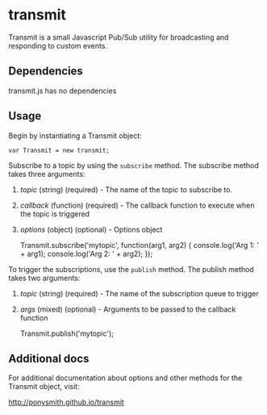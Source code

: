transmit
=========

Transmit is a small Javascript Pub/Sub utility for broadcasting and responding to custom events.  


Dependencies
-------------
transmit.js has no dependencies

Usage
-------------
Begin by instantiating a Transmit object:

    var Transmit = new transmit;
  
Subscribe to a topic by using the `subscribe` method.  The subscribe method takes three arguments:
1. *topic* (string) (required) - The name of the topic to subscribe to.
2. *callback* (function) (required) - The callback function to execute when the topic is triggered
3. *options* (object) (optional) - Options object

    Transmit.subscribe('mytopic', function(arg1, arg2) {
      console.log('Arg 1: ' + arg1);
      console.log('Arg 2: ' + arg2);
    });

To trigger the subscriptions, use the `publish` method.  The publish method takes two arguments:
1. *topic* (string) (required) - The name of the subscription queue to trigger
2. *args* (mixed) (optional) - Arguments to be passed to the callback function

    Transmit.publish('mytopic');


Additional docs
-----------------
For additional documentation about options and other methods for the Transmit object, visit:

http://ponysmith.github.io/transmit
